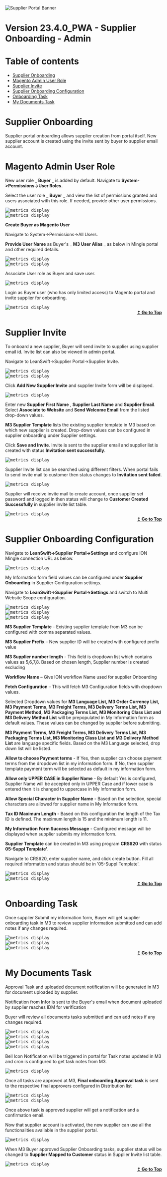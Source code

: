 <img alt ="Supplier Portal Banner" src="../../images/pwa/SupplierPortal_Banner.png">

# **Version 23.4.0_PWA - Supplier Onboarding - Admin**

<div id=toc></div>

# Table of contents

- [Supplier Onboarding](#supplier-onboarding)
- [Magento Admin User Role](#magento-admin-user-role)
- [Supplier Invite](#supplier-invite)
- [Supplier Onboarding Configuration](#supplier-onboarding-configuration)
- [Onboarding Task](#onboarding-task)
- [My Documents Task](#my-documents-task)


# **Supplier Onboarding**

Supplier portal onboarding allows supplier creation from portal itself. New supplier account is created using the invite sent by buyer to supplier email account.

# **Magento Admin User Role**

New user role _ **Buyer** _ is added by default. Navigate to **System-\>Permissions-\>User Roles.**

Select the user role _ **Buyer** _ and view the list of permissions granted and users associated with this role. If needed, provide other user permissions.

<kbd>
<img alt="metrics display" src="../../images/pwa/onboarding_admin/UserRole1.png"> 
</kbd>
<br/>

<kbd>
<img alt="metrics display" src="../../images/pwa/onboarding_admin/UserRole2.png"> 
</kbd>

**Create Buyer as Magento User**

Navigate to System-\>Permissions-\>All Users.

**Provide User Name** as Buyer's _ **M3 User Alias** _ as below in Mingle portal and other required details.

<kbd>
<img alt="metrics display" src="../../images/pwa/onboarding_admin/CreateBuyer1.png"> 
</kbd>
<br/>

<kbd>
<img alt="metrics display" src="../../images/pwa/onboarding_admin/CreateBuyer2.png"> 
</kbd>

Associate User role as Buyer and save user.

<kbd>
<img alt="metrics display" src="../../images/pwa/onboarding_admin/CreateBuyer3.png"> 
</kbd>


Login as Buyer user (who has only limited access) to Magento portal and invite supplier for onboarding.

<kbd>
<img alt="metrics display" src="../../images/pwa/onboarding_admin/Login.png"> 
</kbd>

<div align="right">
<b>
<a href="#toc">↥ Go to Top</a>
</b>
</div>

# **Supplier Invite**

To onboard a new supplier, Buyer will send invite to supplier using supplier email id. Invite list can also be viewed in admin portal.

Navigate to LeanSwift-\>Supplier Portal-\>Supplier Invite.

<kbd>
<img alt="metrics display" src="../../images/pwa/onboarding_admin/SupplierInvite.png"> 
</kbd>
<br/>

<kbd>
<img alt="metrics display" src="../../images/pwa/onboarding_admin/AddNewSupplier.png"> 
</kbd>

Click **Add New Supplier Invite** and supplier Invite form will be displayed.

 <kbd>
<img alt="metrics display" src="../../images/pwa/onboarding_admin/SupplierInviteForm.png"> 
</kbd>



Enter new **Supplier First Name** , **Supplier Last Name** and **Supplier Email**. Select **Associate to Website** and **Send Welcome Email** from the listed drop-down values.

**M3 Supplier Template** lists the existing supplier template in M3 based on which new supplier is created. Drop-down values can be configured in supplier onboarding under Supplier settings.

Click **Save and Invite**. Invite is sent to the supplier email and supplier list is created with status **Invitation sent successfully**.

<kbd>
<img alt="metrics display" src="../../images/pwa/onboarding_admin/InvitationSent.png"> 
</kbd>

Supplier Invite list can be searched using different filters. When portal fails to send invite mail to customer then status changes to **Invitation sent failed**.

<kbd>
<img alt="metrics display" src="../../images/pwa/onboarding_admin/SupplierFilters.png"> 
</kbd>



Supplier will receive invite mail to create account, once supplier set password and logged in then status will change to **Customer Created Successfully** in supplier invite list table.

<kbd>
<img alt="metrics display" src="../../images/pwa/onboarding_admin/CustomerCreated.png"> 
</kbd>

<div align="right">
<b>
<a href="#toc">↥ Go to Top</a>
</b>
</div>

# **Supplier Onboarding Configuration**

Navigate to **LeanSwift-\>Supplier Portal-\>Settings** and configure ION Mingle connection URL as below.

<kbd>
<img alt="metrics display" src="../../images/pwa/onboarding_admin/SupplieronboardingMingle.png"> 
</kbd>

My Information form field values can be configured under **Supplier Onboarding** in Supplier Configuration settings.

Navigate to **LeanSwift-\>Supplier Portal-\>Settings** and switch to Multi Website Scope configuration.

<kbd>
<img alt="metrics display" src="../../images/pwa/onboarding_admin/SupplierOnboarding1.png"> 
</kbd> 
<br/>

<kbd>
<img alt="metrics display" src="../../images/pwa/onboarding_admin/SupplierOnboarding2.png"> 
</kbd>
<br/>

<kbd>
<img alt="metrics display" src="../../images/pwa/onboarding_admin/SupplierOnboarding3.png"> 
</kbd>

**M3 Supplier Template** - Existing supplier template from M3 can be configured with comma separated values.

**M3 Supplier Prefix** – New supplier ID will be created with configured prefix value

**M3 Supplier number length** - This field is dropdown list which contains values as 5,6,7,8. Based on chosen length, Supplier number is created excluding

**Workflow Name** – Give ION workflow Name used for supplier Onboarding

**Fetch Configuration** – This will fetch M3 Configuration fields with dropdown values.

Selected Dropdown values for **M3 Language List, M3 Order Currency List, M3 Payment Terms, M3 Freight Terms, M3 Delivery Terms List, M3 Payment Method, M3 Packaging Terms List, M3 Monitoring Class List and M3 Delivery Method List** will be prepopulated in My Information form as default values. These values can be changed by supplier before submitting.

**M3 Payment Terms, M3 Freight Terms, M3 Delivery Terms List, M3 Packaging Terms List, M3 Monitoring Class List and M3 Delivery Method List** are language specific fields. Based on the M3 Language selected, drop down list will be listed.

**Allow to choose Payment terms** - If Yes, then supplier can choose payment terms from the dropdown list in my information form. If No, then supplier template payment term will be selected as default in my information form.

**Allow only UPPER CASE in Supplier Name** - By default Yes is configured, Supplier Name will be accepted only in UPPER Case and if lower case is entered then it is changed to uppercase in My Information form.

**Allow Special Character in Supplier Name** - Based on the selection, special characters are allowed for supplier name in My Information form.

**Tax ID Maximum Length** - Based on this configuration the length of the Tax ID is defined. The maximum length is 15 and the minimum length is 11.

**My Information Form Success Message** - Configured message will be displayed when supplier submits my information form.

**Supplier Template** can be created in M3 using program **CRS620** with status **05-Suppl Template'**.

Navigate to CRS620, enter supplier name, and click create button. Fill all required information and status should be in '05-Suppl Template'.

<kbd>
<img alt="metrics display" src="../../images/pwa/onboarding_admin/CreateSupplierTemplate.png"> 
</kbd>
<br/>

<kbd>
<img alt="metrics display" src="../../images/pwa/onboarding_admin/SupplierTemplateStatus.png"> 
</kbd>

<div align="right">
<b>
<a href="#toc">↥ Go to Top</a>
</b>
</div>

# **Onboarding Task**

Once supplier Submit my information form, Buyer will get supplier onboarding task in M3 to review supplier information submitted and can add notes if any changes required.

<kbd>
<img alt="metrics display" src="../../images/pwa/onboarding_admin/MyTaskM3.png"> 
</kbd>
<br/>

<kbd>
<img alt="metrics display" src="../../images/pwa/onboarding_admin/SupplierApproval1.png"> 
</kbd>
<br/>

<kbd>
<img alt="metrics display" src="../../images/pwa/onboarding_admin/SupplierApproval2.png"> 
</kbd>

<div align="right">
<b>
<a href="#toc">↥ Go to Top</a>
</b>
</div>

# **My Documents Task**

Approval Task and uploaded document notification will be generated in M3 for document uploaded by supplier.

Notification from Infor is sent to the Buyer's email when document uploaded by supplier reaches IDM for verification

Buyer will review all documents tasks submitted and can add notes if any changes required.

<kbd>
<img alt="metrics display" src="../../images/pwa/onboarding_admin/DocumentsVerifyTaskNotification1.png"> 
</kbd>
<br/>

<kbd>
<img alt="metrics display" src="../../images/pwa/onboarding_admin/DocumentsVerifyTaskNotification2.png"> 
</kbd>
<br/>

<kbd>
<img alt="metrics display" src="../../images/pwa/onboarding_admin/TaxUploaded1.png"> 
</kbd>
<br/>

<kbd>
<img alt="metrics display" src="../../images/pwa/onboarding_admin/TaxUploaded2.png"> 
</kbd>

Bell Icon Notification will be triggered in portal for Task notes updated in M3 and cron is configured to get task notes from M3.

<kbd>
<img alt="metrics display" src="../../images/pwa/onboarding_admin/NotesCron.png"> 
</kbd>

Once all tasks are approved at M3, **Final onboarding Approval task** is sent to the respective final approvers configured in Distribution list

<kbd>
<img alt="metrics display" src="../../images/pwa/onboarding_admin/FinalApprovalOnboarding1.png"> 
</kbd>
<br/>

<kbd>
<img alt="metrics display" src="../../images/pwa/onboarding_admin/FinalApprovalOnboarding2.png"> 
</kbd>

Once above task is approved supplier will get a notification and a confirmation email.

Now that supplier account is activated, the new supplier can use all the functionalities available in the supplier portal.

<kbd>
<img alt="metrics display" src="../../images/pwa/onboarding_admin/SupplierOnboarded.png"> 
</kbd>

 When M3 Buyer approved Supplier Onboarding tasks, supplier status will be changed to **Supplier Mapped to Customer** status in Supplier Invite list table.

<kbd>
<img alt="metrics display" src="../../images/pwa/onboarding_admin/SupplierMappedtoCustomer.png"> 
</kbd>

<div align="right">
<b>
<a href="#toc">↥ Go to Top</a>
</b>
</div>
